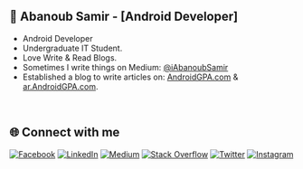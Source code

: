 
## 💫 Abanoub Samir - [Android Developer]
<div dir="ltr" style="text-align: left;">
  <ul style="text-align: left;">
    <li>Android Developer</li>
    <li>Undergraduate IT Student.</li>
    <li>Love Write &amp; Read Blogs.</li><li>Sometimes I write things on Medium: <a href="https://medium.com/@iAbanoubSamir" target="_blank">@iAbanoubSamir</a></li>
    <li>Established a blog to write articles on: <a href="https://androidgpa.com/" target="_blank">AndroidGPA.com</a> &amp; <a href="https://ar.androidgpa.com/" target="_blank">ar.AndroidGPA.com</a>.
    </li>
  </ul>
</div>
<br/>

## 🌐 Connect with me

[![Facebook](https://img.shields.io/badge/Facebook-%231877F2.svg?logo=Facebook&logoColor=white)](https://facebook.com/iAbanoubSamir) [![LinkedIn](https://img.shields.io/badge/LinkedIn-%230077B5.svg?logo=linkedin&logoColor=white)](https://linkedin.com/in/iAbanoubSamir) [![Medium](https://img.shields.io/badge/Medium-12100E?logo=medium&logoColor=white)](https://medium.com/@iAbanoubSamir) [![Stack Overflow](https://img.shields.io/badge/-Stackoverflow-FE7A16?logo=stack-overflow&logoColor=white)](https://stackoverflow.com/users/13648324) [![Twitter](https://img.shields.io/badge/Twitter-%231DA1F2.svg?logo=Twitter&logoColor=white)](https://twitter.com/iAbanoubSamir) [![Instagram](https://img.shields.io/badge/Instagram-%23E4405F.svg?logo=Instagram&logoColor=white)](https://instagram.com/iAbanoubSamir)
